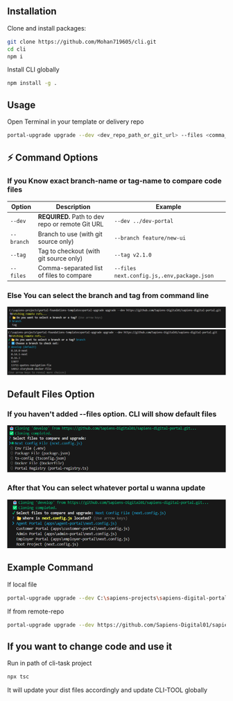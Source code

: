 ## Installation

Clone and install packages:

```bash
git clone https://github.com/Mohan719605/cli.git
cd cli
npm i
```
Install CLI globally
```bash
npm install -g .
```
## Usage
Open Terminal in your template or delivery repo

```bash
portal-upgrade upgrade --dev <dev_repo_path_or_git_url> --files <comma_separated_files>
```
## ⚡️ Command Options 
### If you Know exact branch-name or tag-name to compare code files
| Option     | Description                                      | Example                                      |
|------------|--------------------------------------------------|----------------------------------------------|
| `--dev`    | **REQUIRED.** Path to dev repo or remote Git URL | `--dev ../dev-portal`                        |
| `--branch` | Branch to use (with git source only)             | `--branch feature/new-ui`                    |
| `--tag`    | Tag to checkout (with git source only)           | `--tag v2.1.0`                               |
| `--files`  | Comma-separated list of files to compare         | `--files next.config.js,.env,package.json`   |
### Else You can select the branch and tag from command line
![alt text](image.png)
![alt text](image-1.png)

## Default Files Option
### If you haven't added --files option. CLI will show default files 
![alt text](image-3.png)
### After that You can select whatever portal u wanna update
![alt text](image-4.png)



## Example Command
If local file
```bash
portal-upgrade upgrade --dev C:\sapiens-projects\sapiens-digital-portal --files ./apps/agent-portal/next.config.js
```
If from remote-repo
```bash
portal-upgrade upgrade --dev https://github.com/Sapiens-Digital01/sapiens-digital-portal.git --files ./apps/agent-portal/next.config.js
```


## If you want to change code and use it
Run in path of cli-task project
```bash
npx tsc
```
It will update your dist files accordingly and update CLI-TOOL globally
